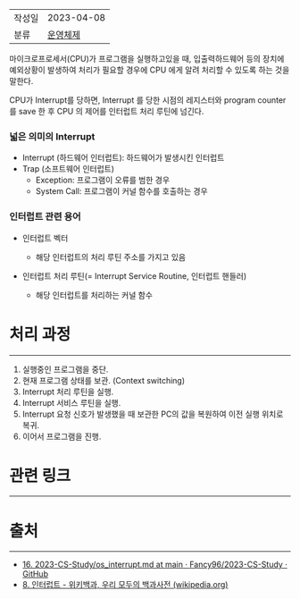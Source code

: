 |             |                     |
|:------------|:--------------------|
| 작성일         | 2023-04-08 |
|   분류        |       [운영체제](%EC%9A%B4%EC%98%81%EC%B2%B4%EC%A0%9C.md)              |

마이크로프로세서(CPU)가 프로그램을 실행하고있을 때, 입출력하드웨어 등의 장치에 예외상황이 발생하여 처리가 필요할 경우에 CPU 에게 알려 처리할 수 있도록 하는 것을 말한다.

CPU가 Interrupt를 당하면, Interrupt 를 당한 시점의 레지스터와 program counter 를 save 한 후 CPU 의 제어를 인터럽트 처리 루틴에 넘긴다.

### 넓은 의미의 Interrupt
- Interrupt (하드웨어 인터럽트): 하드웨어가 발생시킨 인터럽트
- Trap (소프트웨어 인터럽트)
	- Exception: 프로그램이 오류를 범한 경우
	- System Call: 프로그램이 커널 함수를 호출하는 경우
 
### 인터럽트 관련 용어
- 인터럽트 벡터
	- 해당 인터럽트의 처리 루틴 주소를 가지고 있음
 
- 인터럽트 처리 루틴(= Interrupt Service Routine, 인터럽트 핸들러)
	- 해당 인터럽트를 처리하는 커널 함수

# 처리 과정
---
1.  실행중인 프로그램을 중단.
2.  현재 프로그램 상태를 보관. (Context switching)
3.  Interrupt 처리 루틴을 실행.
4.  Interrupt 서비스 루틴을 실행.
5.  Interrupt 요청 신호가 발생했을 때 보관한 PC의 값을 복원하여 이전 실행 위치로 복귀.
6.  이어서 프로그램을 진행.

# 관련 링크
---


# 출처
---
- [16. 2023-CS-Study/os_interrupt.md at main · Fancy96/2023-CS-Study · GitHub](https://github.com/Fancy96/2023-CS-Study/blob/main/OS/os_interrupt.md)
- [8. 인터럽트 - 위키백과, 우리 모두의 백과사전 (wikipedia.org)](https://ko.wikipedia.org/wiki/%EC%9D%B8%ED%84%B0%EB%9F%BD%ED%8A%B8)